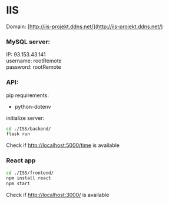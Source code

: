 # IIS

Domain: [http://iis-projekt.ddns.net/](http://iis-projekt.ddns.net/)

### MySQL server:
IP: 93.153.43.141\
username: rootRemote\
password: rootRemote



### API:
pip requirements:
- python-dotenv

initialize server:
```bash
cd ./ISS/backend/
flask run
```
Check if [http://localhost:5000/time](http://localhost:5000/time) is available


### React app
```bash
cd ./ISS/frontend/
npm install react
npm start
```
Check if [http://localhost:3000/](http://localhost:3000/) is available